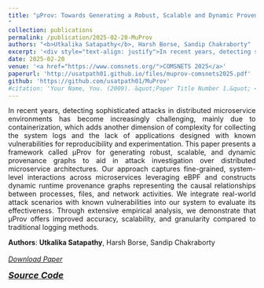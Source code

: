 ```yaml
---
title: "μProv: Towards Generating a Robust, Scalable and Dynamic Provenance Graph for Attack Investigation over Distributed Microservice Architecture
"
collection: publications
permalink: /publication/2025-02-20-MuProv
authors: "<b>Utkalika Satapathy</b>, Harsh Borse, Sandip Chakraborty"
excerpt: '<div style="text-align: justify">In recent years, detecting sophisticated attacks in distributed microservice environments has become increasingly challenging, mainly due to containerization, which adds another dimension of complexity for collecting the system logs and the lack of applications designed with known vulnerabilities for reproducibility and experimentation. This paper presents a framework called µProv for generating robust, scalable, and dynamic provenance graphs to aid in attack investigation over distributed microservice architectures. Our approach captures fine-grained, system-level interactions across microservices leveraging eBPF and constructs dynamic runtime provenance graphs representing the causal relationships between processes, files, and network activities. We integrate real-world attack scenarios with known vulnerabilities into our system to evaluate its effectiveness. Through extensive empirical analysis, we demonstrate that µProv offers improved accuracy, scalability, and granularity compared to traditional logging methods.</div>'
date: 2025-02-20
venue: '<a href="https://www.comsnets.org/">COMSNETS 2025</a>'
paperurl: 'http://usatpath01.github.io/files/muprov-comsnets2025.pdf'
github: 'https://github.com/usatpath01/MuProv'
#citation: 'Your Name, You. (2009). &quot;Paper Title Number 1.&quot; <i>Journal 1</i>. 1(1).'
---
```

<div style="text-align: justify">
In recent years, detecting sophisticated attacks in distributed microservice environments has become increasingly challenging, mainly due to containerization, which adds another dimension of complexity for collecting the system logs and the lack of applications designed with known vulnerabilities for reproducibility and experimentation. This paper presents a framework called µProv for generating robust, scalable, and dynamic provenance graphs to aid in attack investigation over distributed microservice architectures. Our approach captures fine-grained, system-level interactions across microservices leveraging eBPF and constructs dynamic runtime provenance graphs representing the causal relationships between processes, files, and network activities. We integrate real-world attack scenarios with known vulnerabilities into our system to evaluate its effectiveness. Through extensive empirical analysis, we demonstrate that µProv offers improved accuracy, scalability, and granularity compared to traditional logging methods.
</div>

<b>Authors</b>: <b>Utkalika Satapathy</b>, Harsh Borse, Sandip Chakraborty 
<br><br>
<a href="http://usatpath01.github.io/files/muprov-comsnets2025.pdf" target=_blank><i class="fas fa-file-download"> Download Paper</i></a>

<a href="https://github.com/usatpath01/MuProv" target=_blank><i class="fab fa-github-square" style="font-size:18px"> <b>Source Code</b></i></a>
<!--Recommended citation: Your Name, You. (2009). "Paper Title Number 1." <i>Journal 1</i>. 1(1).-->